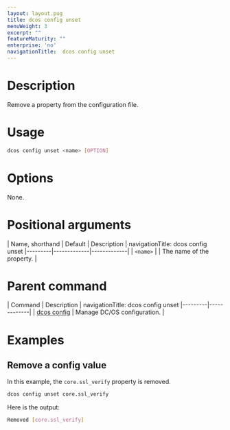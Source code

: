 ```yaml
---
layout: layout.pug
title: dcos config unset
menuWeight: 3
excerpt: ""
featureMaturity: ""
enterprise: 'no'
navigationTitle:  dcos config unset
---
```


<!-- This source repo for this topic is https://github.com/dcos/dcos-docs -->


# Description
Remove a property from the configuration file.

# Usage

```bash
dcos config unset <name> [OPTION]
```

# Options

None.

# Positional arguments

| Name, shorthand | Default | Description |
navigationTitle:  dcos config unset
|---------|-------------|-------------|
| `<name>`   |             |  The name of the property. |

# Parent command

| Command | Description |
navigationTitle:  dcos config unset
|---------|-------------|
| [dcos config](/docs/1.9/cli/command-reference/dcos-config/) |  Manage DC/OS configuration. |

# Examples

## Remove a config value

In this example, the `core.ssl_verify` property is removed.

```bash
dcos config unset core.ssl_verify
```

Here is the output:

```bash
Removed [core.ssl_verify]
```
